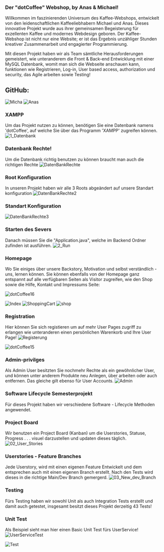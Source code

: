 ### Der "dotCoffee" Webshop, by Anas & Michael!
Willkommen im faszinierenden Universum des Kaffee-Webshops, entwickelt von den leidenschaftlichen Kaffeeliebhabern Michael und Anas. Dieses innovative Projekt wurde aus ihrer gemeinsamen Begeisterung für exzellenten Kaffee und modernes Webdesign geboren. Der Kaffee-Webshop ist nicht nur eine Website; er ist das Ergebnis unzähliger Stunden kreativer Zusammenarbeit und engagierter Programmierung.

Mit diesen Projekt haben wir als Team sämtliche Herausforderungen gemeistert, wie unteranderem die Front & Back-end Entwicklung mit einer MySQL Datenbank, womit man sich die Webseite anschauen kann, funktionen wie Registrieren, Log-in, User based access, authorization und security, das Agile arbeiten sowie Testing!

## GitHub:        
![Micha](https://github.com/anasm20/dotCoffee_v5_01/assets/112882511/6645b95b-ec81-48df-86b3-5cb9ccb20491) ![Anas](https://github.com/anasm20/dotCoffee_v5_01/assets/112882511/f2ddfa56-b97c-42e8-8cec-e35b06d9021c)


### XAMPP
Um das Projekt nutzen zu können, benötigen Sie eine Datenbank namens 'dotCoffee', auf welche Sie über das Programm 'XAMPP' zugreifen können.
![1_Datenbank](https://github.com/anasm20/Software_Lifecycle_Semesterprojekt/assets/112882511/4940a221-aa1d-430a-9a7e-f6486e45faeb)


### Datenbank Rechte!
Um die Datenbank richtig benutzen zu können braucht man auch die richtigen Rechte
![DatenBankRechte](https://github.com/anasm20/dotCoffee_v5_01/assets/112882511/769011d4-99c8-47d9-91f0-32ee4c334b9f)

### Root Konfiguration
In unseren Projekt haben wir alle 3 Roots abgeändert auf unsere Standart konfiguration
![DatenBankRechte2](https://github.com/anasm20/dotCoffee_v5_01/assets/112882511/7bfcc4e4-81ba-4276-b3ff-3dfa9eaff347)

### Standart Konfiguration
![DatenBankRechte3](https://github.com/anasm20/dotCoffee_v5_01/assets/112882511/5b1cfc05-9493-4ce6-917a-2e1c71f17655)


### Starten des Severs
Danach müssen Sie die "Application.java", welche im Backend Ordner zufinden ist ausführen.
![2_Run](https://github.com/anasm20/Software_Lifecycle_Semesterprojekt/assets/122538784/18b17f73-e759-4425-ac6c-ae4571d5743f)


### Homepage
Wo Sie einiges über unsere Backstory, Motivation und selbst verständlich - uns, lernen können. Sie können ebenfalls von der Homepage ganz entspannt auf alle verfügbaren Seiten als Visitor zugreifen, wie den Shop sowie die Hilfe, Kontakt und Impressums Seite:

![dotCoffee16](https://github.com/anasm20/dotCoffee_v5_01/assets/112882511/3b257db5-cde1-4147-a4e1-55f6e153ef91)

![Index](https://github.com/anasm20/dotCoffee_v5/assets/112882511/a6d765b1-787f-4f60-9646-dc55a0ae32dd)
![ShoppingCart](https://github.com/anasm20/dotCoffee_v5/assets/112882511/264591c0-e498-4f36-aa3f-e5ad7266b3d1)
![shop](https://github.com/anasm20/dotCoffee_v5/assets/112882511/cf440925-074f-4550-b13a-b77c099907ac)

### Registration
Hier können Sie sich registieren um auf mehr User Pages zugriff zu erlangen wie unteranderen einen persönlichen Warenkorb und Ihre User Page!
![Registerung](https://github.com/anasm20/dotCoffee_v5/assets/112882511/93a92413-d52d-487f-842b-761e9c553cb3)

![dotCoffee15](https://github.com/anasm20/dotCoffee_v5_01/assets/112882511/9ae6a7c9-901e-41a6-9eb7-fdbc06520809)


### Admin-privilges
Als Admin User besitzten Sie nochmehr Rechte als ein gewöhnlicher User, und können unter anderem Produkte neu Anlegen, über arbeiten oder auch entfernen. Das gleiche gilt ebenso für User Accounts.
![Admin](https://github.com/anasm20/dotCoffee_v5/assets/112882511/5617a784-a968-4eae-a598-663ae5f408e6)


### Software Lifecycle Semesterprojekt
Für dieses Projekt haben wir verschiedene Software - Lifecycle Methoden angewendet.


### Project Board
Wir benutzen ein Project Board (Kanban) um die Userstories, Statuse, Progress . . . visuel darzustellen und updaten dieses täglich.
![02_User_Stories](https://github.com/anasm20/Software_Lifecycle_Semesterprojekt/assets/122538784/69cb6ae3-6a2d-4a98-8357-d43c0eae73b5)


### Userstories - Feature Branches
Jede Userstory, wird mit einen eigenen Feature Entwickelt und dem entsprechen auch mit einen eigenen Branch erstellt. Nach den Tests wird dieses in die richtige Main/Dev Branch gemergerd.
![03_New_dev_Branch](https://github.com/anasm20/Software_Lifecycle_Semesterprojekt/assets/122538784/2fc5d6de-ebd1-473a-b989-7d4b6a43b974)


### Testing
Fürs Testing haben wir sowohl Unit als auch Integration Tests erstellt und damit auch getestet, insgesamt besitzt dieses Projekt derzeitig 43 Tests!


### Unit Test
Als Beispiel sieht man hier einen Basic Unit Test fürs UserService!
![UserServiceTest](https://github.com/anasm20/dotCoffee_v5_01/assets/122538784/ad214128-9e86-40cc-b27e-bb3cc70458fd)


![Test](https://github.com/anasm20/dotCoffee_v5_01/assets/112882511/8cd73b9d-360d-49c9-b410-c5aa20ac830d)

